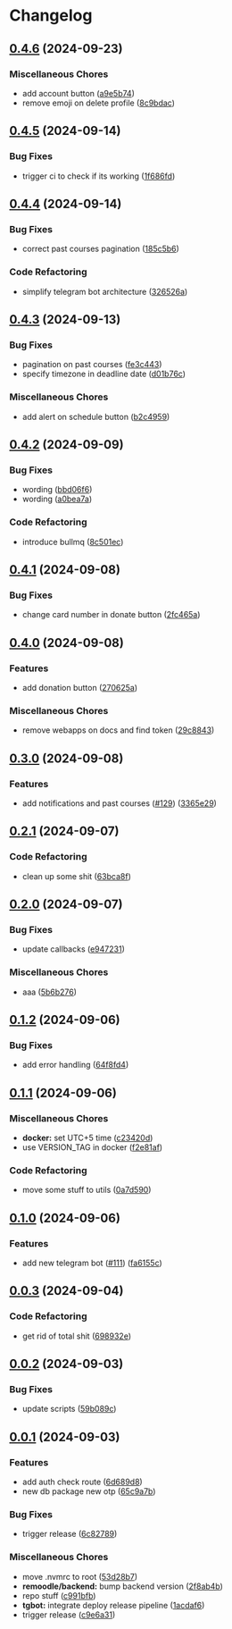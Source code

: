 # Changelog

## [0.4.6](https://github.com/remoodle/heresy/compare/remoodle/telegram-bot-v0.4.5...remoodle/telegram-bot-v0.4.6) (2024-09-23)


### Miscellaneous Chores

* add account button ([a9e5b74](https://github.com/remoodle/heresy/commit/a9e5b74073e82d0dc4d05b6ce7ef6409ff7cc11a))
* remove emoji on delete profile ([8c9bdac](https://github.com/remoodle/heresy/commit/8c9bdac739c350ec35e9e2c7cbe1d7585fed00af))

## [0.4.5](https://github.com/remoodle/heresy/compare/remoodle/telegram-bot-v0.4.4...remoodle/telegram-bot-v0.4.5) (2024-09-14)


### Bug Fixes

* trigger ci to check if its working ([1f686fd](https://github.com/remoodle/heresy/commit/1f686fd44b8a6fbfb543c1b74bbd43db31a87686))

## [0.4.4](https://github.com/remoodle/heresy/compare/remoodle/telegram-bot-v0.4.3...remoodle/telegram-bot-v0.4.4) (2024-09-14)


### Bug Fixes

* correct past courses pagination ([185c5b6](https://github.com/remoodle/heresy/commit/185c5b609f8dd31836397ddb16dd122bf813c8f7))


### Code Refactoring

* simplify telegram bot architecture ([326526a](https://github.com/remoodle/heresy/commit/326526ae52534b7e6414916501bff9557f7ba08a))

## [0.4.3](https://github.com/remoodle/heresy/compare/remoodle/telegram-bot-v0.4.2...remoodle/telegram-bot-v0.4.3) (2024-09-13)


### Bug Fixes

* pagination on past courses ([fe3c443](https://github.com/remoodle/heresy/commit/fe3c443ffdd643d1946758481d1a3189976084f0))
* specify timezone in deadline date ([d01b76c](https://github.com/remoodle/heresy/commit/d01b76c7350ffaccf587fdcab73218c665180dbf))


### Miscellaneous Chores

* add alert on schedule button ([b2c4959](https://github.com/remoodle/heresy/commit/b2c49590fc7f8614cf6d3baea1e9a19f1f725b7a))

## [0.4.2](https://github.com/remoodle/heresy/compare/remoodle/telegram-bot-v0.4.1...remoodle/telegram-bot-v0.4.2) (2024-09-09)


### Bug Fixes

* wording ([bbd06f6](https://github.com/remoodle/heresy/commit/bbd06f632b1181b1d895243e5f213001e727f0aa))
* wording ([a0bea7a](https://github.com/remoodle/heresy/commit/a0bea7adfbe53c2d16b406204749043a74b553c4))


### Code Refactoring

* introduce bullmq ([8c501ec](https://github.com/remoodle/heresy/commit/8c501ec6781322c7f65e1220707a07e8e715401b))

## [0.4.1](https://github.com/remoodle/heresy/compare/remoodle/telegram-bot-v0.4.0...remoodle/telegram-bot-v0.4.1) (2024-09-08)


### Bug Fixes

* change card number in donate button ([2fc465a](https://github.com/remoodle/heresy/commit/2fc465ad712ed00cbd27d976ff411dfa63c24a6a))

## [0.4.0](https://github.com/remoodle/heresy/compare/remoodle/telegram-bot-v0.3.0...remoodle/telegram-bot-v0.4.0) (2024-09-08)


### Features

* add donation button ([270625a](https://github.com/remoodle/heresy/commit/270625a1e75c1460feb5eb52bcc35f1b0a995e96))


### Miscellaneous Chores

* remove webapps on docs and find token ([29c8843](https://github.com/remoodle/heresy/commit/29c88431960d976a280c421deb2b41ddb36d34b5))

## [0.3.0](https://github.com/remoodle/heresy/compare/remoodle/telegram-bot-v0.2.1...remoodle/telegram-bot-v0.3.0) (2024-09-08)


### Features

* add notifications and past courses ([#129](https://github.com/remoodle/heresy/issues/129)) ([3365e29](https://github.com/remoodle/heresy/commit/3365e292552785735303f86235b854ef31d33ff5))

## [0.2.1](https://github.com/remoodle/heresy/compare/remoodle/telegram-bot-v0.2.0...remoodle/telegram-bot-v0.2.1) (2024-09-07)


### Code Refactoring

* clean up some shit ([63bca8f](https://github.com/remoodle/heresy/commit/63bca8fe56f6f70f147e1caf779fe159fb62368b))

## [0.2.0](https://github.com/remoodle/heresy/compare/remoodle/telegram-bot-v0.1.2...remoodle/telegram-bot-v0.2.0) (2024-09-07)


### Bug Fixes

* update callbacks ([e947231](https://github.com/remoodle/heresy/commit/e947231d0a5324e2e1d2985634792d90d91493e4))


### Miscellaneous Chores

* aaa ([5b6b276](https://github.com/remoodle/heresy/commit/5b6b27695c409b09ade9fbd29c8df57d0d36a65b))

## [0.1.2](https://github.com/remoodle/heresy/compare/remoodle/telegram-bot-v0.1.1...remoodle/telegram-bot-v0.1.2) (2024-09-06)


### Bug Fixes

* add error handling ([64f8fd4](https://github.com/remoodle/heresy/commit/64f8fd42290137fc0dcacd218fd13e45ddc4a969))

## [0.1.1](https://github.com/remoodle/heresy/compare/remoodle/telegram-bot-v0.1.0...remoodle/telegram-bot-v0.1.1) (2024-09-06)


### Miscellaneous Chores

* **docker:** set UTC+5 time ([c23420d](https://github.com/remoodle/heresy/commit/c23420d4fc73433902debcd51689600c894cb607))
* use VERSION_TAG in docker ([f2e81af](https://github.com/remoodle/heresy/commit/f2e81af6391433c42fb438f83c7969c3151efb29))


### Code Refactoring

* move some stuff to utils ([0a7d590](https://github.com/remoodle/heresy/commit/0a7d590bc5e24bc9a6136b76092fc0346ac68559))

## [0.1.0](https://github.com/remoodle/heresy/compare/remoodle/telegram-bot-v0.0.3...remoodle/telegram-bot-v0.1.0) (2024-09-06)


### Features

* add new telegram bot ([#111](https://github.com/remoodle/heresy/issues/111)) ([fa6155c](https://github.com/remoodle/heresy/commit/fa6155c84ece2bc03c88709b8662e52130f48ebe))

## [0.0.3](https://github.com/remoodle/heresy/compare/remoodle/telegram-bot-v0.0.2...remoodle/telegram-bot-v0.0.3) (2024-09-04)


### Code Refactoring

* get rid of total shit ([698932e](https://github.com/remoodle/heresy/commit/698932e3b182ce9894de22928f262b6535e9323d))

## [0.0.2](https://github.com/remoodle/heresy/compare/remoodle/telegram-bot-v0.0.1...remoodle/telegram-bot-v0.0.2) (2024-09-03)


### Bug Fixes

* update scripts ([59b089c](https://github.com/remoodle/heresy/commit/59b089c33a4c7d1b30e4aed171018ae4bd5441df))

## [0.0.1](https://github.com/remoodle/heresy/compare/remoodle/telegram-bot-v0.0.1...remoodle/telegram-bot-v0.0.1) (2024-09-03)


### Features

* add auth check route ([6d689d8](https://github.com/remoodle/heresy/commit/6d689d8eab35586295f03d70362ef8af25c9309b))
* new db package new otp ([65c9a7b](https://github.com/remoodle/heresy/commit/65c9a7b8972e49683d3eb9b2a2a7f86d09ad2787))


### Bug Fixes

* trigger release ([6c82789](https://github.com/remoodle/heresy/commit/6c827898f0b9090aabd1540494e2b1b6703a5626))


### Miscellaneous Chores

* move .nvmrc to root ([53d28b7](https://github.com/remoodle/heresy/commit/53d28b7bd5e70bb9d67f08ef0a320aa766fda42a))
* **remoodle/backend:** bump backend version ([2f8ab4b](https://github.com/remoodle/heresy/commit/2f8ab4b894d6c9d118469dc0816a7d5dfc9c78dd))
* repo stuff ([c991bfb](https://github.com/remoodle/heresy/commit/c991bfbcd1145a5a8fb3ecfb3fbb10e8026e773a))
* **tgbot:** integrate deploy release pipeline ([1acdaf6](https://github.com/remoodle/heresy/commit/1acdaf6a10b022330c865ff1aa7f6ec3c91f000a))
* trigger release ([c9e6a31](https://github.com/remoodle/heresy/commit/c9e6a3118af88f532b2ca26d827e8316692cad71))

